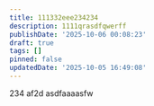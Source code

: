 ```yaml
---
title: 111332eee234234
description: 1111qrasdfqwerff
publishDate: '2025-10-06 00:08:23'
draft: true
tags: []
pinned: false
updatedDate: '2025-10-05 16:49:08'
---
```

234
af2d
asdfaaaasfw
